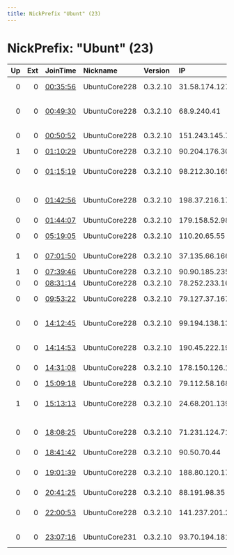 ```yaml
---
title: NickPrefix "Ubunt" (23)
---
```


# NickPrefix: "Ubunt" (23)

|   Up |   Ext | JoinTime                                                                                            | Nickname      | Version   | IP              | AS                                       | CC   |   ORp |   Dirp | OS    | Contact   |   eFamMembers |
|-----:|------:|:----------------------------------------------------------------------------------------------------|:--------------|:----------|:----------------|:-----------------------------------------|:-----|------:|-------:|:------|:----------|--------------:|
|    0 |     0 | [00:35:56](https://metrics.torproject.org/rs.html#details/A56A294690C11ADF82B6D4B961C9021389974EB5) | UbuntuCore228 | 0.3.2.10  | 31.58.174.127   | Aria Shatel Company Ltd                  | ir   | 38897 |      0 | Linux | None      |             1 |
|    0 |     0 | [00:49:30](https://metrics.torproject.org/rs.html#details/0C4FD22ED06C6C897D76BDAD007A2C0510DF6E87) | UbuntuCore228 | 0.3.2.10  | 68.9.240.41     | Cox Communications Inc.                  | us   | 46759 |      0 | Linux | None      |             1 |
|    0 |     0 | [00:50:52](https://metrics.torproject.org/rs.html#details/B033738A9E6BEF81575C3D5B36C4DB4F6A1F55CB) | UbuntuCore228 | 0.3.2.10  | 151.243.145.77  | Aria Shatel Company Ltd                  | ir   | 35881 |      0 | Linux | None      |             1 |
|    1 |     0 | [01:10:29](https://metrics.torproject.org/rs.html#details/BFD05D18E20A79B83583D9182C3176BBC7A9BFFC) | UbuntuCore228 | 0.3.2.10  | 90.204.176.30   | Sky UK Limited                           | gb   | 44805 |      0 | Linux | None      |             1 |
|    0 |     0 | [01:15:19](https://metrics.torproject.org/rs.html#details/A9DA709B5E6E51B9F5C75A56ED1CF1B75BF5576E) | UbuntuCore228 | 0.3.2.10  | 98.212.30.165   | Comcast Cable Communications, LLC        | us   | 33689 |      0 | Linux | None      |             1 |
|    0 |     0 | [01:42:56](https://metrics.torproject.org/rs.html#details/B390E0A5C500D95726BF31038E73284ED61F9054) | UbuntuCore228 | 0.3.2.10  | 198.37.216.178  | Time Warner Cable Internet LLC           | us   | 37945 |      0 | Linux | None      |             1 |
|    0 |     0 | [01:44:07](https://metrics.torproject.org/rs.html#details/F154D9CBD2CBF48850B7EEA1E100C3B2A567E2CE) | UbuntuCore228 | 0.3.2.10  | 179.158.52.98   | CLARO S.A.                               | br   | 41575 |      0 | Linux | None      |             1 |
|    0 |     0 | [05:19:05](https://metrics.torproject.org/rs.html#details/A7CAE74F96857BC4D7E61DC2759C8EC0889E607B) | UbuntuCore228 | 0.3.2.10  | 110.20.65.55    | Microplex PTY LTD                        | au   | 34265 |      0 | Linux | None      |             1 |
|    1 |     0 | [07:01:50](https://metrics.torproject.org/rs.html#details/D63E0C1BC0DEF979B3DEEF598BD5EB1592241C2A) | UbuntuCore228 | 0.3.2.10  | 37.135.66.166   | Orange Espagne SA                        | es   | 33121 |      0 | Linux | None      |             1 |
|    1 |     0 | [07:39:46](https://metrics.torproject.org/rs.html#details/6F5A2F2A9A6C25DC2145A54E3812E8B61D08E348) | UbuntuCore228 | 0.3.2.10  | 90.90.185.235   | Orange                                   | fr   | 33067 |      0 | Linux | None      |             1 |
|    0 |     0 | [08:31:14](https://metrics.torproject.org/rs.html#details/74604CAEFB51FEFF8B174D5A82F7EEA89942A415) | UbuntuCore228 | 0.3.2.10  | 78.252.233.16   | Free SAS                                 | fr   | 41825 |      0 | Linux | None      |             1 |
|    0 |     0 | [09:53:22](https://metrics.torproject.org/rs.html#details/C770EE91003CE40E110518201D96248613DFCABB) | UbuntuCore228 | 0.3.2.10  | 79.127.37.167   | Asiatech Data Transfer Inc PLC           | ir   | 43387 |      0 | Linux | None      |             1 |
|    0 |     0 | [14:12:45](https://metrics.torproject.org/rs.html#details/59F3D5B2DFC52892B5BECA7E9EE7F9814F45AFE9) | UbuntuCore228 | 0.3.2.10  | 99.194.138.133  | CenturyTel Internet Holdings, Inc.       | us   | 33489 |      0 | Linux | None      |             1 |
|    0 |     0 | [14:14:53](https://metrics.torproject.org/rs.html#details/5E823BC9F537C976097D041E45D0BE192BA2B514) | UbuntuCore228 | 0.3.2.10  | 190.45.222.193  | VTR BANDA ANCHA S.A.                     | cl   | 37671 |      0 | Linux | None      |             1 |
|    0 |     0 | [14:31:08](https://metrics.torproject.org/rs.html#details/8E1281397FB016627E65B62DD9D67A3CAD503334) | UbuntuCore228 | 0.3.2.10  | 178.150.126.182 | Content Delivery Network Ltd             | ua   | 41157 |      0 | Linux | None      |             1 |
|    0 |     0 | [15:09:18](https://metrics.torproject.org/rs.html#details/D42B5EDD15DA3597383BE319A4EC56A11373FC1A) | UbuntuCore228 | 0.3.2.10  | 79.112.58.168   | RCS &amp; RDS                            | ro   | 36751 |      0 | Linux | None      |             1 |
|    1 |     0 | [15:13:13](https://metrics.torproject.org/rs.html#details/794D827800B84A48BE7F1B82A1EE16AC911D4E5D) | UbuntuCore228 | 0.3.2.10  | 24.68.201.139   | Shaw Communications Inc.                 | ca   | 34364 |      0 | Linux | None      |             1 |
|    0 |     0 | [18:08:25](https://metrics.torproject.org/rs.html#details/4FFF99B99AA71CE47AAB6419D03A33758C0E6A16) | UbuntuCore228 | 0.3.2.10  | 71.231.124.71   | Comcast Cable Communications, LLC        | us   | 35841 |      0 | Linux | None      |             1 |
|    0 |     0 | [18:41:42](https://metrics.torproject.org/rs.html#details/3C2ABC9793574B9E6247D10BDDE4E4F336100A16) | UbuntuCore228 | 0.3.2.10  | 90.50.70.44     | Orange                                   | fr   | 33655 |      0 | Linux | None      |             1 |
|    0 |     0 | [19:01:39](https://metrics.torproject.org/rs.html#details/5A403F3ECA556C28F6551616206CE8395305ED24) | UbuntuCore228 | 0.3.2.10  | 188.80.120.172  | Servicos De Comunicacoes E Multimedia S. | pt   | 34519 |      0 | Linux | None      |             1 |
|    0 |     0 | [20:41:25](https://metrics.torproject.org/rs.html#details/82F9FA589178469305C6DD73764DDA3273EBAD84) | UbuntuCore228 | 0.3.2.10  | 88.191.98.35    | Free SAS                                 | fr   | 46271 |      0 | Linux | None      |             1 |
|    0 |     0 | [22:00:53](https://metrics.torproject.org/rs.html#details/CCC8436CE5836AEDA3604346C4B6AA13CECB0925) | UbuntuCore228 | 0.3.2.10  | 141.237.201.219 | Vodafone-panafon Hellenic Telecommunicat | gr   | 38993 |      0 | Linux | None      |             1 |
|    0 |     0 | [23:07:16](https://metrics.torproject.org/rs.html#details/6E1FD12F8980D3CA0FF9D83F327A97656580BD5F) | UbuntuCore231 | 0.3.2.10  | 93.70.194.181   | Vodafone Italia S.p.A.                   | it   | 46487 |      0 | Linux | None      |             1 |
